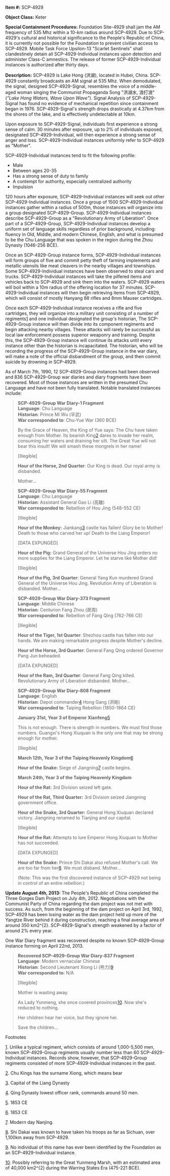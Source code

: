 **Item #:** SCP-4929

**Object Class:** Keter

**Special Containment Procedures:** Foundation Site-4929 shall jam the AM frequency of 535 Mhz within a 10-km radius around SCP-4929. Due to SCP-4929's cultural and historical significance to the People's Republic of China, it is currently not possible for the Foundation to prevent civilian access to SCP-4929. Mobile Task Force Upsilon-13 "Scarlet Sentinels" shall clandestinely detain all SCP-4929-Individual instances upon detection and administer Class-C amnestics. The release of former SCP-4929-Individual instances is authorized after thirty days.

**Description:** SCP-4929 is Lake Hong (洪湖), located in Hubei, China. SCP-4929 constantly broadcasts an AM signal at 535 Mhz. When demodulated, the signal, designed SCP-4929-Signal, resembles the voice of a middle-aged woman singing the Communist Propaganda Song "洪湖水, 浪打浪"(_"Lake Hong Waters, Wave Upon Wave"_). Signal Analysis of SCP-4929-Signal has found no evidence of mechanical repetition since containment began in 1976. SCP-4929-Signal's strength drops drastically at 4.37km from the shores of the lake, and is effectively undetectable at 10km.

Upon exposure to SCP-4929-Signal, individuals first experience a strong sense of calm. 30 minutes after exposure, up to 2% of individuals exposed, designated SCP-4929-Individual, will then experience a strong sense of anger and loss. SCP-4929-Individual instances uniformly refer to SCP-4929 as "Mother".

SCP-4929-Individual instances tend to fit the following profile:

*   Male
*   Between ages 20-35
*   Has a strong sense of duty to family
*   A contempt for authority, especially centralized authority
*   Impulsion

120 hours after exposure, SCP-4929-Individual instances will seek out other SCP-4929-Individual instances. Once a group of 1500 SCP-4929-Individual instances gather within a radius of 500m, those instances will organize into a group designated SCP-4929-Group. SCP-4929-Individual instances describe SCP-4929-Group as a "Revolutionary Army of Liberation". Once part of a SCP-4929-Group, SCP-4929-Individual instances develop a uniform set of language skills regardless of prior background, including: fluency in Old, Middle, and modern Chinese, English, and what is presumed to be the Chu Language that was spoken in the region during the Zhou Dynasty (1046-256 BCE).

Once an SCP-4929-Group instance forms, SCP-4929-Individual instances will form groups of five and commit petty theft of farming implements and metallic utensils like meat cleavers in the nearby villages and townships. Some SCP-4929-Individual instances have been observed to steal cars and trucks. SCP-4929-Individual instances will take the pilfered items and vehicles back to SCP-4929 and sink them into the waters. SCP-4929 waters will boil within a 10m radius of the offering location for 37 minutes. SCP-4929-Individual instances will then begin retrieving items from SCP-4929, which will consist of mostly Hanyang 88 rifles and 8mm Mauser cartridges.

Once each SCP-4929-Individual instance receives a rifle and five cartridges, they will organize into a military unit consisting of a number of regiments[1](javascript:;) and one individual designated the group's historian, The SCP-4929-Group instance will then divide into its component regiments and begin attacking nearby villages. These attacks will rarely be successful as local law enforcement possess superior weaponry and training. Despite this, the SCP-4929-Group instance will continue its attacks until every instance other than the historian is incapacitated. The historian, who will be recording the progress of the SCP-4929-Group instance in the war diary, will make a note of the official disbandment of the group, and then commit suicide by drowning in SCP-4929.

As of March 7th, 1990, 12 SCP-4929-Group instances had been observed and 836 SCP-4929-Group war diaries and diary fragments have been recovered. Most of those instances are written in the presumed Chu Language and have not been fully translated. Notable translated instances include:

> **SCP-4929-Group War Diary-1 Fragment**  
> **Language**: Chu Language  
> **Historian**: Prince Mi Wu (羋武)  
> **War corresponded to**: Chu-Yue War (360 BCE)
> 
> By the Grace of Heaven, the King of Yue says: The Chu have taken enough from Mother. Its bearish King[2](javascript:;) dares to invade her realm, consuming her waters and draining her silt. The Great Yue will not bear this insult! We will smash these mongrels in her name!
> 
> \[Illegible\]
> 
> **Hour of the Horse, 2nd Quarter**: Our King is dead. Our royal army is disbanded.
> 
> Mother…

> **SCP-4929-Group War Diary-55 Fragment**  
> **Language**: Chu Language  
> **Historian**: Assistant General Gao Li (高離)  
> **War corresponded to**: Rebellion of Hou Jing (548-552 CE)
> 
> \[Illegible\]
> 
> **Hour of the Monkey:** Jiankang[3](javascript:;) castle has fallen! Glory be to Mother! Death to those who carved her up! Death to the Liang Emperor!
> 
> \[DATA EXPUNGED\]
> 
> **Hour of the Pig:** Grand General of the Universe Hou Jing orders no more supplies for the Liang Emperor. Let he starve like Mother did!
> 
> \[Illegible\]  
>   
> **Hour of the Pig, 3rd Quarter**: General Yang Kun murdered Grand General of the Universe Hou Jing. Revolution Army of Liberation is disbanded. Mother…

> **SCP-4929-Group War Diary-373 Fragment**  
> **Language**: Middle Chinese  
> **Historian**: Centurion Fang Zhou (房周)  
> **War corresponded to**: Rebellion of Fang Qing (762-766 CE)
> 
> \[Illegible\]
> 
> **Hour of the Tiger, 1st Quarter**: Shezhou castle has fallen into our hands. We are making remarkable progress despite Mother's decline.
> 
> **Hour of the Horse, 3rd Quarter**: General Fang Qing ordered Governor Pang Jun beheaded.  
>   
> \[DATA EXPUNGED\]  
>   
> **Hour of the Ram, 3rd Quarter**: General Fang Qing killed. Revolutionary Army of Liberation disbanded. Mother…

> **SCP-4929-Group War Diary-808 Fragment**  
> **Language**: English  
> **Historian**: Depot commander[4](javascript:;) Hong Gang (洪剛)  
> **War corresponded to**: Taiping Rebellion (1850-1864 CE)
> 
> **January 31st, Year 3 of Emperor Xianfeng**[5](javascript:;)
> 
> This is not enough. There is strength in numbers. We must find those numbers. Guangxi's Hong Xiuquan is the only one that may be strong enough for mother.
> 
> \[Illegible\]
> 
> **March 12th, Year 3 of the Taiping Heavenly Kingdom**[6](javascript:;)
> 
> **Hour of the Snake:** Siege of Jiangning[7](javascript:;) castle begins.
> 
> **March 24th, Year 3 of the Taiping Heavenly Kingdom**
> 
> **Hour of the Rat:** 3rd Division seized left gate.
> 
> **Hour of the Rat, Third Quarter:** 3rd Division seized Jiangning government office.
> 
> **Hour of the Snake, 3rd Quarter:** General Hong Xiuquan declared victory. Jiangning renamed to Tianjing and our capital.
> 
> \[Illegible\]
> 
> **Hour of the Rat:** Attempts to lure Emperor Hong Xiuquan to Mother has not succeeded.
> 
> \[DATA EXPUNGED\]
> 
> **Hour of the Snake:** Prince Shi Dakai also refused Mother's call. We are too far from her[8](javascript:;). We must disband. Mother…
> 
> (Note: This was the first discovered instance of SCP-4929 not being in control of an entire rebellion.)

**Update August 4th, 2013:** The People's Republic of China completed the Three Gorges Dam Project on July 4th, 2012. Negotiations with the Communist Party of China regarding the dam project was not met with success. As such, from the beginning of the dam project on April 3rd, 1992, SCP-4929 has been losing water as the dam project held up more of the Yangtze River behind it during construction, reaching a final average area of around 350 km2^{2}. SCP-4929-Signal's strength weakened by a factor of around 2% every year.

One War Diary fragment was recovered despite no known SCP-4929-Group instance forming on April 22nd, 2013.

> **Recovered SCP-4929-Group War Diary-837 Fragment**  
> **Language**: Modern vernacular Chinese  
> **Historian**: Second Lieutenant Xiong Li (熊力)[9](javascript:;)  
> **War corresponded to**: N/A
> 
> \[Illegible\]
> 
> Mother is wasting away.
> 
> As Lady Yunmeng, she once covered provinces[10](javascript:;). Now she's reduced to nothing.
> 
> Her children hear her voice, but they ignore her.
> 
> Save the children…

Footnotes

[1](javascript:;). Unlike a typical regiment, which consists of around 1,000-5,500 men, known SCP-4929-Group regiments usually number less than 60 SCP-4929-Individual instances. Records show, however, that SCP-4929-Group regiments consisted of more SCP-4929-Individual instances in the past.

[2](javascript:;). Chu Kings has the surname Xiong, which means bear

[3](javascript:;). Capital of the Liang Dynasty

[4](javascript:;). Qing Dynasty lowest officer rank, commands around 50 men.

[5](javascript:;). 1853 CE

[6](javascript:;). 1853 CE

[7](javascript:;). Modern day Nanjing.

[8](javascript:;). Shi Dakai was known to have taken his troops as far as Sichuan, over 1,100km away from SCP-4929.

[9](javascript:;). No individual of this name has ever been identified by the Foundation as an SCP-4929-Individual instance.

[10](javascript:;). Possibly referring to the Great Yunmeng Marsh, with an estimated area of 40,000 km2^{2} during the Warring States Era (475-221 BCE).